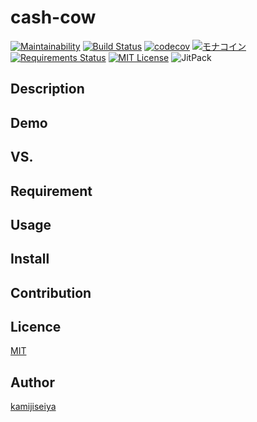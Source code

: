 # cash-cow
[![Maintainability](https://api.codeclimate.com/v1/badges/49c8e3aa5577463a29a9/maintainability)](https://codeclimate.com/github/kamijiseiya/cash-cow/maintainability)
[![Build Status](https://travis-ci.org/kamijiseiya/cash-cow.svg?branch=master)](https://travis-ci.org/kamijiseiya/cash-cow)
[![codecov](https://codecov.io/gh/kamijiseiya/cash-cow/branch/master/graph/badge.svg)](https://codecov.io/gh/kamijiseiya/cash-cow)
[![モナコイン](https://img.shields.io/badge/DonateMe-monacoin-green.svg)](https://monya-wallet.github.io/a/?address=MBvNByFCtE51Li5DgWLAHWHjUD3JSEr3Ke&scheme=monacoin&message=%E5%AF%84%E4%BB%98%E3%82%92%E3%81%82%E3%82%8A%E3%81%8C%E3%81%A8%E3%81%86%E3%81%94%E3%81%96%E3%81%84%E3%81%BE%E3%81%99&req-opreturn=%E5%AF%84%E4%BB%98%E3%81%A7%E3%81%99)
[![Requirements Status](https://requires.io/github/kamijiseiya/cash-cow/requirements.svg?branch=add_transfer)](https://requires.io/github/kamijiseiya/cash-cow/requirements/?branch=add_transfer)
[![MIT License](http://img.shields.io/badge/license-MIT-blue.svg?style=flat)](LICENSE)
![JitPack](https://img.shields.io/badge/python-v3.6.5-blue.svg)




## Description

## Demo

## VS.

## Requirement

## Usage

## Install

## Contribution

## Licence

[MIT](https://github.com/tcnksm/tool/blob/master/LICENCE)

## Author

[kamijiseiya](https://github.com/kamijiseiya/)
